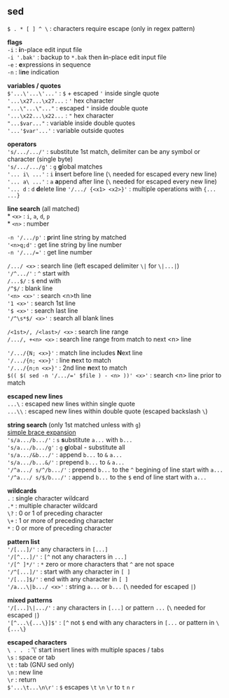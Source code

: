 sed
---
`$ . * [ ] ^ \` : characters require escape (only in regex pattern)  

**flags**  
`-i` : **i**n-place edit input file  
`-i '.bak'` : backup to `*.bak` then **i**n-place edit input file  
`-e` : **e**xpressions in sequence  
`-n` : li**n**e indication  

**variables / quotes**  
`$'...\'...\'...'` : `$` + escaped `'` inside single quote  
`'...\x27...\x27...` : `'` hex character  
`"...\"...\"..."` : escaped `"` inside double quote  
`'...\x22...\x22...` : `"` hex character  
`"...$var..."` : variable inside double quotes  
`'...'$var'...'` : variable outside quotes  

**operators**  
`'s/.../.../'` : substitute 1st match, delimiter can be any symbol or character (single byte)  
`'s/.../.../g'` : `g` **g**lobal matches  
`'... i\ ...'` : `i` **i**nsert before line (`\` needed for escaped every new line)  
`'... a\ ...'` : `a` **a**ppend after line (`\` needed for escaped every new line)  
`'... d` : `d` **d**elete line
`'/.../ {<x1> <x2>}'` : multiple operations with `{... ...}`  

**line search** (all matched)  
\* `<x>` : `i`, `a`, `d`, `p`  
\* `<n>` : number  

`-n '/.../p'` : **p**rint line string by matched  
`'<n>q;d'` : get line string by line number  
`-n '/.../='` : get line number 

`/.../ <x>` : search line (left escaped delimiter `\|` for `\|...|`)  
`'/^.../'` : `^` start with  
`/...$/` : `$` end with  
`/^$/` : blank line  
`'<n> <x>'` : search \<n\>th line  
`'1 <x>'` : search 1st line  
`'$ <x>'` : search last line  
`'/^\s*$/ <x>'` : search all blank lines  

`/<1st>/, /<last>/ <x>` : search line range  
`/.../, +<n> <x>` : search line range from match to next \<n\> line  

`'/.../{N; <x>}'` : match line includes **N**ext line  
`'/.../{n; <x>}'` : line **n**ext to match  
`'/.../{n;n <x>}'` : 2nd line **n**ext to match  
`$(( $( sed -n '/.../=' $file ) - <n> ))' <x>'` : search \<n\> line prior to match  

**escaped new lines**  
`...\` : escaped new lines within single quote  
`...\\` : escaped new lines within double quote (escaped backslash `\`)  

**string search** (only 1st matched unless with `g`)   
[simple brace expansion](https://github.com/rern/tips/blob/master/bash/string_extract_edit.md)  
`'s/a.../b.../'` : `s` **s**ubstitute `a...` with `b...`  
`'s/a.../b.../g'` : `g` **g**lobal - substitute all  
`'s/a.../&b.../'` : append `b...` to `&` `a...`  
`'s/a.../b...&/'` : prepend `b...` to `&` `a...`  
`'/^a.../ s/^/b.../'` : prepend `b...` to the `^` begining of line start with `a...`  
`'/^a.../ s/$/b.../'` : append `b...` to the `$` end of line start with `a...`  

**wildcards**  
`.` : single character wildcard  
`.*` : multiple character wildcard  
`\?` : 0 or 1 of preceding character  
`\+` : 1 or more of preceding character  
`*` : 0 or more of preceding character  

**pattern list**  
`'/[...]/'` : any characters in `[...]`  
`'/[^...]/'` : `[^` not any characters in `...]`  
`'/[^ ]*/'` : `*` zero or more characters that `^` are not space  
`'/^[...]/'` : start with any character in `[ ]`  
`'/[...]$/'` : end with any character in `[ ]`  
`'/a...\|b.../ <x>'` : string `a...` or `b...` (`\` needed for escaped `|`)  

**mixed patterns**  
`'/[...]\|.../'` : any characters in `[...]` or pattern `...` (`\` needed for escaped `|`)  
`'[^...\{...\}]$'` : `[^` not `$` end with any characters in `[...` or pattern in `\{...\}`

**escaped characters**  
`\ . . ` : '\\' start insert lines with multiple spaces / tabs  
`\s` : space or tab  
`\t` : tab (GNU sed only)  
`\n` : new line  
`\r` : return  
`$'...\t...\n\r'` : `$` escapes `\t` `\n` `\r` to  `t` `n` `r`    
